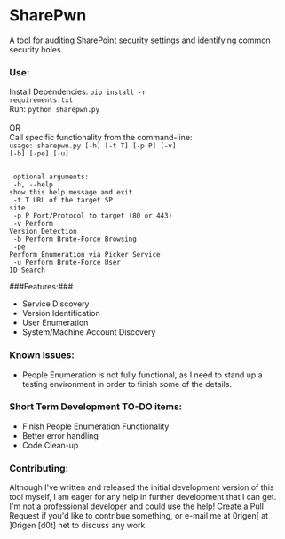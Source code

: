 # SharePwn
A tool for auditing SharePoint security settings and identifying common security holes.

### Use: ###
Install Dependencies:
<code>pip install -r requirements.txt</code><br />
Run:
<code>python sharepwn.py</code>
<br /><br />
OR <br />
Call specific functionality from the command-line:<br />
<code>usage: sharepwn.py [-h] [-t T] [-p P] [-v] [-b] [-pe] [-u]<br />
<br /><p>
optional arguments:<br />
  -h, --help  show this help message and exit<br />
  -t T        URL of the target SP site<br />
  -p P        Port/Protocol to target (80 or 443)<br />
  -v          Perform Version Detection<br />
  -b          Perform Brute-Force Browsing<br />
  -pe         Perform Enumeration via Picker Service<br />
  -u          Perform Brute-Force User ID Search<br /></p></code>

###Features:###
* Service Discovery
* Version Identification
* User Enumeration
* System/Machine Account Discovery

### Known Issues: ###
* People Enumeration is not fully functional, as I need to stand up a testing environment in order to finish
some of the details.

### Short Term Development TO-DO items: ###
* Finish People Enumeration Functionality
* Better error handling
* Code Clean-up


### Contributing: ###
Although I've written and released the initial development version of this tool myself, I am eager
for any help in further development that I can get.  I'm not a professional developer and could use the help!
Create a Pull Request if you'd like to contribue something, or e-mail me at 0rigen[ at ]0rigen [d0t] net to discuss any work.